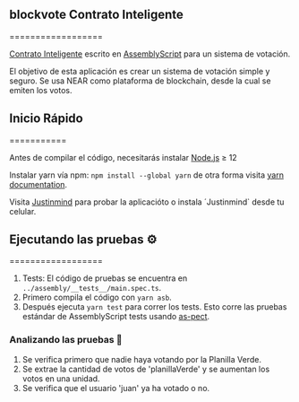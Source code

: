 ## blockvote Contrato Inteligente
==================

[Contrato Inteligente] escrito en [AssemblyScript] para un sistema de votación.

El objetivo de esta aplicación es crear un sistema de votación simple y seguro. Se usa NEAR como plataforma de blockchain, desde la cual se emiten los votos.


## Inicio Rápido
===========

Antes de compilar el código, necesitarás instalar [Node.js] ≥ 12

Instalar yarn vía npm: `npm install --global yarn` de otra forma visita [yarn documentation].

Visita [Justinmind] para probar la aplicacióto o instala ´Justinmind` desde tu celular.

## Ejecutando las pruebas ⚙️
==================

1. Tests: El código de pruebas se encuentra en ``../assembly/__tests__/main.spec.ts``. 
2. Primero compila el código con `yarn asb`.
3. Después ejecuta `yarn test` para correr los tests. Esto corre las pruebas estándar de AssemblyScript tests usando [as-pect].

### Analizando las pruebas  🔩

1. Se verifica primero que nadie haya votando por la Planilla Verde. 
2. Se extrae la cantidad de votos de 'planillaVerde' y se aumentan los votos en una unidad.
3. Se verifica que el usuario 'juan' ya ha votado o no.

  [Contrato Inteligente]: https://docs.near.org/docs/develop/contracts/overview
  [AssemblyScript]: https://www.assemblyscript.org/
  [create-near-app]: https://github.com/near/create-near-app
  [Node.js]: https://nodejs.org/en/download/package-manager/
  [as-pect]: https://www.npmjs.com/package/@as-pect/cli
  [Justinmind]: https://www.justinmind.com/usernote/tests/68299055/68299921/68299923/index.html
  [yarn documentation]: https://classic.yarnpkg.com/lang/en/docs/install/#windows-stable

